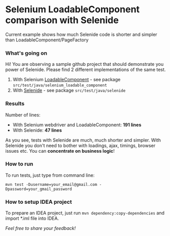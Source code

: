 Selenium LoadableComponent comparison with Selenide
========================

Current example shows how much Selenide code is shorter and simpler than LoadableComponent/PageFactory

### What's going on

Hi!
You are observing a sample github project that should demonstrate you power of Selenide.
Please find 2 different implementations of the same test.

1. With Selenium [LoadableComponent](https://code.google.com/p/selenium/wiki/LoadableComponent) - see package `src/test/java/selenium_loadable_component`
2. With [Selenide](http://selenide.org/) - see package `src/test/java/selenide`

### Results

Number of lines:

* With Selenium webdriver and LoadableComponent: **191 lines**
* With Selenide: **47 lines**

As you see, tests with Selenide are much, much shorter and simpler. With Selenide you don't need to bother with
loadings, ajax, timings, browser issues etc. You can **concentrate on business logic**! 

### How to run

To run tests, just type from command line:

```
mvn test -Dusername=your_email@gmail.com -Dpassword=your_gmail_password
```

### How to setup IDEA project

To prepare an IDEA project, just run `mvn dependency:copy-dependencies` and import *.iml file into IDEA.

_Feel free to share your feedback!_

